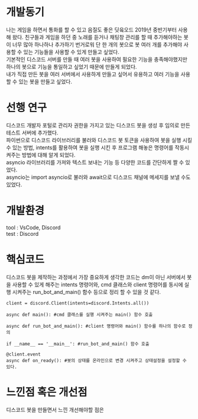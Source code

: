 # **개발동기**
나는 게임을 하면서 통화를 할 수 있고 음질도 좋은 딧읔오드 2019년 중반기부터 사용해 왔다. 친구들과 게임을 하던 중 노래를 듣거나 채팅창 관리를 할 때 추가해야하는 봇이 너무 많아 하나하나 추가하기 번거로워 단 한 개의 봇으로 봇 여러 개를 추가해야 사용할 수 있는 기능들을 사용할 수 있게 만들고 싶었다.\
기본적인 디스코드 서버를 만들 때 여러 봇을 사용하여 필요한 기능을 충족해야했지만 하나의 봇으로 기능을 통일하고 싶었기 때문에 만들게 되었다.\
내가 직접 만든 봇을 여러 서버에서 사용하게 만들고 싶어서 유용하고 여러 기능을 사용할 수 있는 봇을 만들고 싶었다.
# **선행 연구**
디스코드 개발자 포털로 관리자 권한을 가지고 있는 디스코드 봇을 생성 후 임의로 만든 테스트 서버에 추가했다.\
파이썬으로 디스코드 라이브러리를 불러와 디스코드 봇 토큰을 사용하여 봇을 실행 시킬 수 있는 방법, intents를 활용하여 봇을 실행 시킨 후 프로그램 해놓은 명령어를 작동시켜주는 방법에 대해 알게 되었다.\
asyncio 라이브러리를 가져와 텍스트 보내는 기능 등 다양한 코드를 간단하게 짤 수 있었다.\
asyncio는 import asyncio로 불러와 await으로 디스코드 채널에 메세지를 보낼 수도 있었다.
# **개발환경**
tool : VsCode, Discord\
test : Discord

# **핵심코드**
디스코드 봇을 제작하는 과정에서 가장 중요하게 생각한 코드는 dm이 아닌 서버에서 봇을 사용할 수 있게 해주는 intents 명령어와, cmd 클래스와 client 명령어를 동시에 실행 시켜주는 run_bot_and_main() 함수 등으로 정리 할 수 있을 것 같다.  
```
client = discord.Client(intents=discord.Intents.all())

async def main(): #cmd 클래스를 실행 시켜주는 main() 함수 호출

async def run_bot_and_main(): #client 명령어와 main() 함수를 하나의 함수로 정의

if __name__ == '__main__': #run_bot_and_main() 함수 호출

@client.event
async def on_ready(): #봇의 상태를 온라인으로 변경 시켜주고 상태설정을 설정할 수 있다.
```


# **느낀점 혹은 개선점**
디스코드 봇을 만들면서 느낀 개선해야할 점은